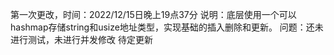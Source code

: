 第一次更改，时间：2022/12/15日晚上19点37分
说明：底层使用一个可以hashmap存储string和usize地址类型，实现基础的插入删除和更新。
问题：还未进行测试，未进行并发修改
待定更新
